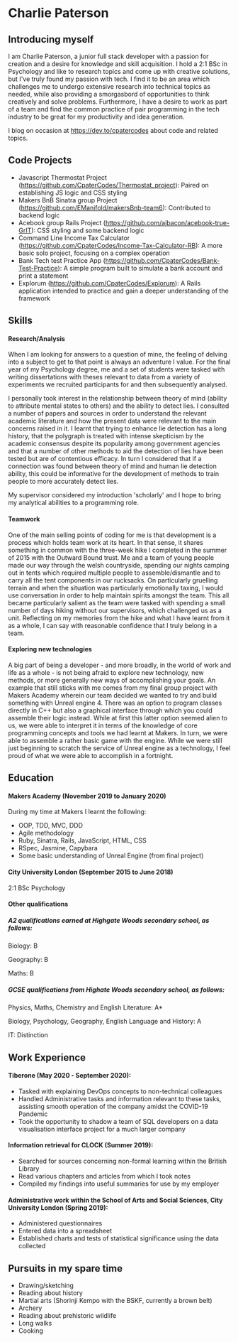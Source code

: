 # Charlie Paterson

## Introducing myself

I am Charlie Paterson, a junior full stack developer with a passion for creation and a desire for knowledge and skill 
acquisition. 
I hold a 2:1 BSc in Psychology and like to research topics and come up with creative solutions, but I've truly found my passion with tech.
I find it to be an area which challenges me to undergo extensive research into technical topics as needed, while also
providing a smorgasbord of opportunities to think creatively and solve problems. 
Furthermore, I have a desire to work as part of a team and find the common practice of pair programming in the tech industry
to be great for my productivity and idea generation.

I blog on occasion at https://dev.to/cpatercodes about code and related topics.

## Code Projects

- Javascript Thermostat Project (https://github.com/CpaterCodes/Thermostat_project): Paired on establishing JS logic and CSS styling
- Makers BnB Sinatra group Project (https://github.com/EManifold/makersBnb-team6): Contributed to backend logic
- Acebook group Rails Project (https://github.com/ajbacon/acebook-true-GrIT): CSS styling and some backend logic
- Command Line Income Tax Calculator (https://github.com/CpaterCodes/Income-Tax-Calculator-RB): A more basic solo project, focusing on a complex operation
- Bank Tech test Practice App (https://github.com/CpaterCodes/Bank-Test-Practice): A simple program built to simulate a bank account and print a statement
- Explorum (https://github.com/CpaterCodes/Explorum): A Rails application intended to practice and gain a deeper understanding of the framework

## Skills

#### Research/Analysis

When I am looking for answers to a question of mine, the feeling of delving into a subject to get to that point is always an 
adventure I value. For the final year of my Psychology degree, me and a set of students were tasked with writing dissertations
with theses relevant to data from a variety of experiments we recruited participants for and then subsequently analysed.

I personally took interest in the relationship between theory of mind (ability to attribute mental states to others) and the 
ability to detect lies. I consulted a number of papers and sources in order to understand the relevant academic literature and 
how the present data were relevant to the main concerns raised in it. I learnt that trying to enhance lie detection has a long
history, that the polygraph is treated with intense skepticism by the academic consensus despite its popularity among
government agencies and that a number of other methods to aid the detection of lies have been tested but are of contentious 
efficacy. In turn I considered that if a connection was found between theory of mind and human lie detection ability, this
could be informative for the development of methods to train people to more accurately detect lies. 

My supervisor considered my introduction 'scholarly' and I hope to bring my analytical abilities to a programming role.

#### Teamwork

One of the main selling points of coding for me is that development is a process which holds team work at its heart. 
In that sense, it shares something in common with the three-week hike I completed in the summer of 2015 with the Outward Bound 
trust. Me and a team of young people made our way through the welsh countryside, spending our nights camping out in tents 
which required multiple people to assemble/dismantle and to carry all the tent components in our rucksacks. 
On particularly gruelling terrain and when the situation was particularly emotionally taxing, I would use
conversation in order to help maintain spirits amongst the team. This all became particularly salient as the team 
were tasked with spending a small number of days hiking without our supervisors, which challenged us as a unit. Reflecting on my
memories from the hike and what I have learnt from it as a whole, I can say with reasonable confidence that I truly belong in
a team.

#### Exploring new technologies

A big part of being a developer - and more broadly, in the world of work and life as a whole - is not being afraid to explore
new technology, new methods, or more generally new ways of accomplishing your goals. An example that still sticks with me
comes from my final group project with Makers Academy wherein our team decided we wanted to try and build something with
Unreal engine 4. There was an option to program classes directly in C++ but also a graphical interface through which you could 
assemble their logic instead. While at first this latter option seemed alien to us, we were able to interpret it in terms of
the knowledge of core programming concepts and tools we had learnt at Makers. In turn, we were able to assemble a rather basic
game with the engine. While we were still just beginning to scratch the service of Unreal engine as a technology, I feel
proud of what we were able to accomplish in a fortnight.

## Education

#### Makers Academy (November 2019 to January 2020)

During my time at Makers I learnt the following:
- OOP, TDD, MVC, DDD
- Agile methodology
- Ruby, Sinatra, Rails, JavaScript, HTML, CSS
- RSpec, Jasmine, Capybara
- Some basic understanding of Unreal Engine (from final project)

#### City University London (September 2015 to June 2018)

2:1 BSc Psychology 

#### Other qualifications

##### A2 qualifications earned at Highgate Woods secondary school, as follows:

Biology: B

Geography: B

Maths: B

##### GCSE qualifications from Highate Woods secondary school, as follows:

Physics, Maths, Chemistry and English Literature: A*

Biology, Psychology, Geography, English Language and History: A

IT: Distinction

## Work Experience

#### Tiberone (May 2020 - September 2020):

- Tasked with explaining DevOps concepts to non-technical colleagues
- Handled Administrative tasks and information relevant to these tasks, assisting smooth operation of the company amidst the COVID-19 Pandemic
- Took the opportunity to shadow a team of SQL developers on a data visualisation interface project for a much larger company

#### Information retrieval for CLOCK (Summer 2019):

- Searched for sources concerning non-formal learning within the British Library
- Read various chapters and articles from which I took notes
- Compiled my findings into useful summaries for use by my employer

#### Administrative work within the School of Arts and Social Sciences, City University London (Spring 2019):

- Administered questionnaires
- Entered data into a spreadsheet
- Established charts and tests of statistical significance using the data collected

## Pursuits in my spare time

- Drawing/sketching
- Reading about history
- Martial arts (Shorinji Kempo with the BSKF, currently a brown belt)
- Archery
- Reading about prehistoric wildlife
- Long walks
- Cooking
